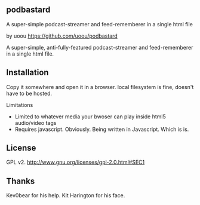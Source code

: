 podbastard
----------

A super-simple podcast-streamer and feed-rememberer in a single html file

by uoou
https://github.com/uoou/podbastard

A super-simple, anti-fully-featured podcast-streamer and feed-rememberer in a single html file.

Installation
------------

Copy it somewhere and open it in a browser. local filesystem is fine, doesn't have to be hosted.

Limitations
- Limited to whatever media your bwoser can play inside html5 audio/video tags
- Requires javascript. Obviously. Being written in Javascript. Which is is.

License
-------
GPL v2.
http://www.gnu.org/licenses/gpl-2.0.html#SEC1

Thanks
------

Kev0bear for his help. Kit Harington for his face.
